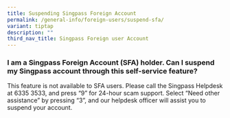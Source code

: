 ```yaml
---
title: Suspending Singpass Foreign Account
permalink: /general-info/foreign-users/suspend-sfa/
variant: tiptap
description: ""
third_nav_title: Singpass Foreign user Account
---
```

<h3>I am a Singpass Foreign Account (SFA) holder. Can I suspend my Singpass account through this self-service feature?</h3>
<p>This feature is not available to SFA users. Please call the Singpass Helpdesk
at 6335 3533, and press “9” for 24-hour scam support. Select “Need other
assistance” by pressing “3”, and our helpdesk officer will assist you to
suspend your account.</p>